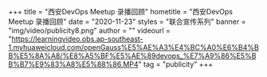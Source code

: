 +++
    title = "西安DevOps Meetup 录播回顾"
    hometitle = "西安DevOps Meetup 录播回顾"
    date = "2020-11-23"
    styles = "联合宣传系列"
    banner = "img/video/publicity8.png"
    author = ""
    videourl = "https://learningvideo.obs.ap-southeast-1.myhuaweicloud.com/openGauss%E5%AE%A3%E4%BC%A0%E6%B4%BB%E5%8A%A8/%E8%A5%BF%E5%AE%89devops_%E7%A9%86%E5%BB%B7%E9%83%A8%E5%88%86.MP4" 
    tag = "publicity"
+++